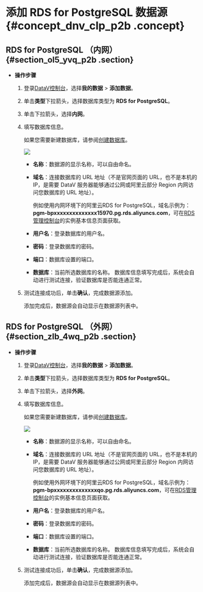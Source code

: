 # 添加 RDS for PostgreSQL 数据源 {#concept_dnv_clp_p2b .concept}

## RDS for PostgreSQL （内网） {#section_ol5_yvq_p2b .section}

-   **操作步骤** 
    1.  登录[DataV控制台](https://datav.alibabacloud.com/)，选择**我的数据** \> **添加数据**。
    2.  单击**类型**下拉箭头，选择数据库类型为 **RDS for PostgreSQL**。
    3.  单击下拉箭头，选择**内网**。
    4.  填写数据库信息。

        如果您需要新建数据库，请参阅[创建数据库](https://www.alibabacloud.com/help/doc-detail/26190.htm?)。

        ![](http://static-aliyun-doc.oss-cn-hangzhou.aliyuncs.com/assets/img/16535/15590145627869_zh-CN.png)

        -   **名称**：数据源的显示名称，可以自由命名。
        -   **域名**：连接数据库的 URL 地址（不是官网页面的 URL，也不是本机的 IP，是需要 DataV 服务器能够通过公网或阿里云部分 Region 内网访问您数据库的 URL 地址）。

            例如使用内网环境下的阿里云RDS for PostgreSQL，域名示例为：**pgm-bpxxxxxxxxxxxxxx15970.pg.rds.aliyuncs.com**，可在[RDS管理控制台](https://rdsnext.console.aliyun.com/)的实例基本信息页面获取。

        -   **用户名**：登录数据库的用户名。
        -   **密码**：登录数据库的密码。
        -   **端口**：数据库设置的端口。
        -   **数据库**：当前所选数据库的名称。
        数据库信息填写完成后，系统会自动进行测试连接，验证数据库是否能连通正常。

    5.  测试连接成功后，单击**确认**，完成数据源添加。

        添加完成后，数据源会自动显示在数据源列表中。


## RDS for PostgreSQL （外网） {#section_zlb_4wq_p2b .section}

-   **操作步骤** 
    1.  登录[DataV控制台](https://datav.alibabacloud.com/)，选择**我的数据** \> **添加数据**。
    2.  单击**类型**下拉箭头，选择数据库类型为 **RDS for PostgreSQL**。
    3.  单击下拉箭头，选择**外网**。
    4.  填写数据库信息。

        如果您需要新建数据库，请参阅[创建数据库](https://www.alibabacloud.com/help/doc-detail/26190.htm)。

        ![](http://static-aliyun-doc.oss-cn-hangzhou.aliyuncs.com/assets/img/16535/15590145627871_zh-CN.png)

        -   **名称**：数据源的显示名称，可以自由命名。
        -   **域名**：连接数据库的 URL 地址（不是官网页面的 URL，也不是本机的 IP，是需要 DataV 服务器能够通过公网或阿里云部分 Region 内网访问您数据库的 URL 地址）。

            例如使用外网环境下的阿里云RDS for PostgreSQL，域名示例为：**pgm-bpxxxxxxxxxxxxxxqo.pg.rds.aliyuncs.com**，可在[RDS管理控制台](https://rdsnext.console.aliyun.com/)的实例基本信息页面获取。

        -   **用户名**：登录数据库的用户名。
        -   **密码**：登录数据库的密码。
        -   **端口**：数据库设置的端口。
        -   **数据库**：当前所选数据库的名称。
        数据库信息填写完成后，系统会自动进行测试连接，验证数据库是否能连通正常。

    5.  测试连接成功后，单击**确认**，完成数据源添加。

        添加完成后，数据源会自动显示在数据源列表中。


